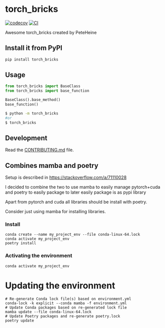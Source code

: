 # torch_bricks

[![codecov](https://codecov.io/gh/PeteHeine/torch_bricks/branch/main/graph/badge.svg?token=torch_bricks_token_here)](https://codecov.io/gh/PeteHeine/torch_bricks)
[![CI](https://github.com/PeteHeine/torch_bricks/actions/workflows/main.yml/badge.svg)](https://github.com/PeteHeine/torch_bricks/actions/workflows/main.yml)

Awesome torch_bricks created by PeteHeine

## Install it from PyPI

```bash
pip install torch_bricks
```

## Usage

```py
from torch_bricks import BaseClass
from torch_bricks import base_function

BaseClass().base_method()
base_function()
```

```bash
$ python -m torch_bricks
#or
$ torch_bricks
```

## Development

Read the [CONTRIBUTING.md](CONTRIBUTING.md) file.

## Combines mamba and poetry
Setup is described in https://stackoverflow.com/a/71110028

I decided to combine the two to use mamba to easily manage pytorch+cuda and poetry to easily package to later easily package is as pypi library

Apart from pytorch and cuda all libraries should be install with poetry.

Consider just using mamba for installing libraries.

### Install

    conda create --name my_project_env --file conda-linux-64.lock
    conda activate my_project_env
    poetry install

### Activating the environment

    conda activate my_project_env

# Updating the environment

    # Re-generate Conda lock file(s) based on environment.yml
    conda-lock -k explicit --conda mamba -f environment.yml
    # Update Conda packages based on re-generated lock file
    mamba update --file conda-linux-64.lock
    # Update Poetry packages and re-generate poetry.lock
    poetry update
